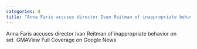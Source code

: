 ```yaml
---
categories: d
title: "Anna Faris accuses director Ivan Reitman of inappropriate behavior on set  GMA"
---
```

Anna Faris accuses director Ivan Reitman of inappropriate behavior on set&nbsp;&nbsp;GMAView Full Coverage on Google News